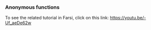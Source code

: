### Anonymous functions

To see the related tutorial in Farsi, click on this link: https://youtu.be/-Uf_aeDe62w